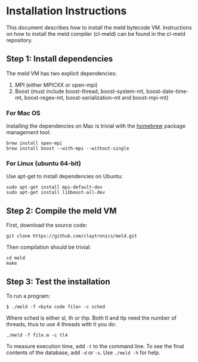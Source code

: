 Installation Instructions
=========================

This document describes how to install the meld bytecode VM.
Instructions on how to install the meld compiler (cl-meld) can be found
in the cl-meld repository.


Step 1: Install dependencies
----------------------------

The meld VM has two explicit dependencies:

1. MPI (either MPICXX or open-mpi)
2. Boost (must include boost-thread, boost-system-mt, boost-date-time-mt, boost-regex-mt, boost-serialization-mt and boost-mpi-mt)

### For Mac OS

Installing the dependencies on Mac is trivial with the [homebrew](http://brew.sh/) package management tool:
```
brew install open-mpi
brew install boost --with-mpi --without-single
```

### For Linux (ubuntu 64-bit)

Use apt-get to install dependencies on Ubuntu:
```
sudo apt-get install mpi-default-dev
sudo apt-get install libboost-all-dev
```

Step 2: Compile the meld VM
---------------------------

First, download the source code:
```
git clone https://github.com/claytronics/meld.git
```
Then compilation should be trivial:
```
cd meld
make
```

Step 3: Test the installation
-----------------------------

To run a program:
```
$ ./meld -f <byte code file> -c sched
```

Where sched is either sl, th or thp. Both tl and tlp need the number of threads, thus to use 4 threads with tl you do:
```
./meld -f file.m -c tl4
```

To measure execution time, add `-t` to the command line. To see the final contents of the database, add `-d` or `-s`.  Use `./meld -h` for help.
